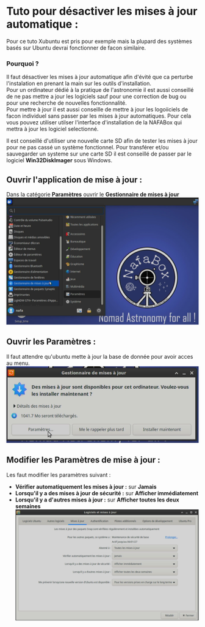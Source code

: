 # Tuto pour désactiver les mises à jour automatique :

Pour ce tuto Xubuntu est pris pour exemple mais la plupard des systèmes basés sur Ubuntu devrai fonctionner de facon similaire.   

### Pourquoi ?

Il faut désactiver les mises à jour automatique afin d'évité que ca perturbe l'instalation en prenant la main sur les outils d'installation.   
Pour un ordinateur dédié à la pratique de l'astronomie il est aussi conseillé de ne pas mettre a jour les logiciels sauf pour une correction de bug ou pour une recherche de nouvelles fonctionnalité.   
Pour mettre à jour il est aussi conseille de mettre à jour les logoiiciels de facon individuel sans passer par les mises à jour automatiques. Pour cela vous pouvez utiliser utilser l'interface d'installation de la NAFABox qui mettra à jour les logiciel selectionné.

Il est conseillé d'utiliser une nouvelle carte SD afin de tester les mises à jour pour ne pas cassé un système fonctionnel. Pour transférer et/ou sauvegarder un systeme sur une carte SD il est conseillé de passer par le logiciel __Win32DiskImager__ sous Windows.

## Ouvrir l'application de mise à jour :

Dans la catégorie __Paramètres__ ouvrir le __Gestionnaire de mises à jour__   
![capture_update_1](https://github.com/dragonlost/NAFABox/raw/master/doc/ubuntu_update_1.png)

## Ouvrir les __Paramètres__ :
Il faut attendre qu'ubuntu mette à jour la base de donnée pour avoir acces au menu.   
![capture2](https://github.com/dragonlost/NAFABox/raw/master/doc/ubuntu_update_2.png)

## Modifier les Paramètres de mise à jour :   
Les faut modifier les paramètres suivant :   
- __Vérifier automatiquement les mises à jour :__ sur __Jamais__   
- __Lorsqu'il y a des mises à jour de sécurité :__ sur __Afficher immédiatement__   
- __Lorsqu'il y a d'autres mises à jour :__ sur __Afficher toutes les deux semaines__   
![capture3](https://github.com/dragonlost/NAFABox/raw/master/doc/ubuntu_update_3.png)
